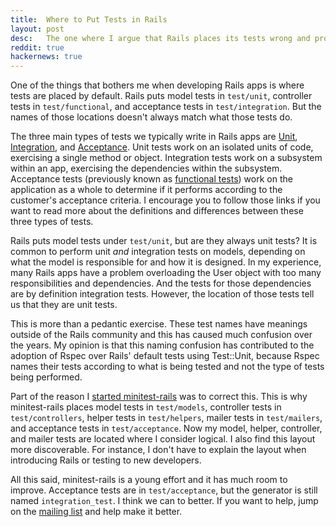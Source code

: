 ```yaml
---
title:  Where to Put Tests in Rails
layout: post
desc:   The one where I argue that Rails places its tests wrong and propose minitest-rails as a solution.
reddit: true
hackernews: true
---
```

One of the things that bothers me when developing Rails apps is where tests are placed by default. Rails puts model tests in `test/unit`, controller tests in `test/functional`, and acceptance tests in `test/integration`. But the names of those locations doesn't always match what those tests do.

The three main types of tests we typically write in Rails apps are [Unit](http://c2.com/cgi/wiki?UnitTest), [Integration](http://c2.com/cgi/wiki?IntegrationTest), and [Acceptance](http://c2.com/cgi/wiki?AcceptanceTest). Unit tests work on an isolated units of code, exercising a single method or object. Integration tests work on a subsystem within an app, exercising the dependencies within the subsystem. Acceptance tests (previously known as [functional tests](http://c2.com/cgi/wiki?FunctionalTest)) work on the application as a whole to determine if it performs according to the customer's acceptance criteria. I encourage you to follow those links if you want to read more about the definitions and differences between these three types of tests. 

Rails puts model tests under `test/unit`, but are they always unit tests? It is common to perform unit *and* integration tests on models, depending on what the model is responsible for and how it is designed. In my experience, many Rails apps have a problem overloading the User object with too many responsibilities and dependencies. And the tests for those dependencies are by definition integration tests. However, the location of those tests tell us that they are unit tests.

This is more than a pedantic exercise. These test names have meanings outside of the Rails community and this has caused much confusion over the years. My opinion is that this naming confusion has contributed to the adoption of Rspec over Rails' default tests using Test::Unit, because Rspec names their tests according to what is being tested and not the type of tests being performed.

Part of the reason I [started minitest-rails](https://blowmage.com/2012/07/10/announcing-minitest-rails) was to correct this. This is why minitest-rails places model tests in `test/models`, controller tests in `test/controllers`, helper tests in `test/helpers`, mailer tests in `test/mailers`, and acceptance tests in `test/acceptance`. Now my model, helper, controller, and mailer tests are located where I consider logical. I also find this layout more discoverable. For instance, I don't have to explain the layout when introducing Rails or testing to new developers.

All this said, minitest-rails is a young effort and it has much room to improve. Acceptance tests are in `test/acceptance`, but the generator is still named `integration_test`. I think we can to better. If you want to help, jump on the [mailing list](https://groups.google.com/group/minitest-rails) and help make it better.
